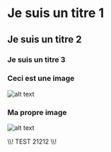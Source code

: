   # Je suis un titre 1

  ## Je suis un titre 2

  ### Je suis un titre 3

  ### Ceci est une image
  ![alt text](https://github.com/ellenhaas/CAC-Atelier1/blob/main/img/fork.PNG "Github img")

  ### Ma propre image
  ![alt text](https://github.com/makav2/CAC-Atelier1/blob/main/img/unnamed.jpg")
  
  \\\\!  TEST 21212  \\\\!
